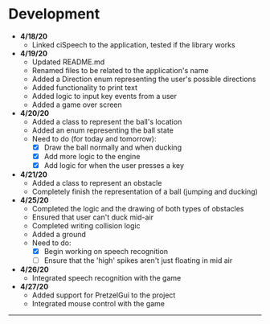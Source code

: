 # Development

- **4/18/20**
  - Linked ciSpeech to the application, tested if the library works
- **4/19/20**
  - Updated README.md
  - Renamed files to be related to the application's name
  - Added a Direction enum representing the user's possible directions
  - Added functionality to print text
  - Added logic to input key events from a user
  - Added a game over screen
- **4/20/20**
  - Added a class to represent the ball's location 
  - Added an enum representing the ball state
  - Need to do (for today and tomorrow):
    - [x] Draw the ball normally and when ducking
    - [x] Add more logic to the engine
    - [x] Add logic for when the user presses a key
- **4/21/20**
  - Added a class to represent an obstacle
  - Completely finish the representation of a ball (jumping and ducking)
- **4/25/20**
  - Completed the logic and the drawing of both types of obstacles
  - Ensured that user can't duck mid-air
  - Completed writing collision logic
  - Added a ground
  - Need to do:
    - [x] Begin working on speech recognition
    - [ ] Ensure that the 'high' spikes aren't just floating in mid air
- **4/26/20**
  - Integrated speech recognition with the game
- **4/27/20**
  - Added support for PretzelGui to the project
  - Integrated mouse control with the game
  
---
